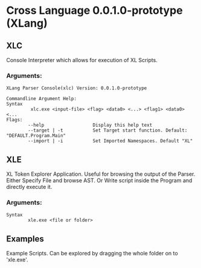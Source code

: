 # Cross Language 0.0.1.0-prototype (XLang)

## XLC
Console Interpreter which allows for execution of XL Scripts.

### Arguments:
```
XLang Parser Console(xlc) Version: 0.0.1.0-prototype

Commandline Argument Help:
Syntax
         xlc.exe <input-file> <flag> <data0> <...> <flag1> <data0> <...
Flags:
        --help                  Display this help text
        --target | -t           Set Target start function. Default: "DEFAULT.Program.Main"
        --import | -i           Set Imported Namespaces. Default "XL"
```

## XLE
XL Token Explorer Application. Useful for browsing the output of the Parser.
Either Specify File and browse AST.
Or Write script inside the Program and directly execute it.

### Arguments:
```
Syntax
		xle.exe <file or folder>
```

## Examples
Example Scripts.
Can be explored by dragging the whole folder on to 'xle.exe'.
